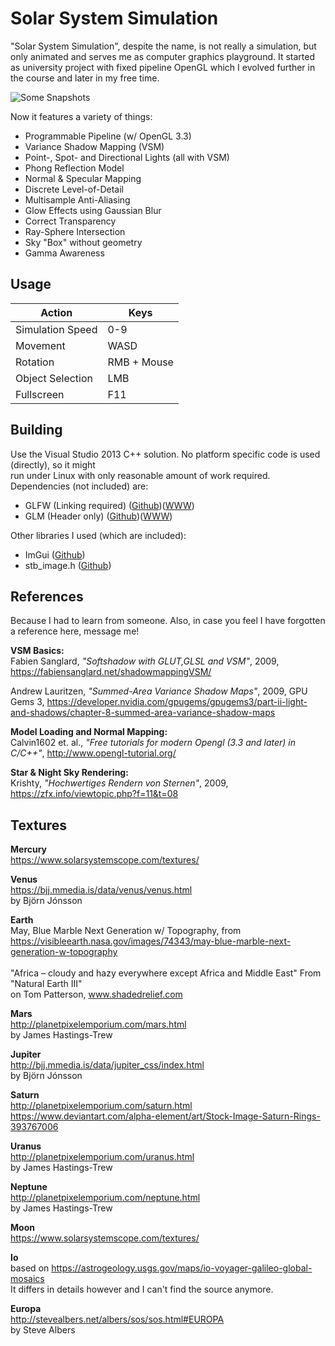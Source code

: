 # Solar System Simulation

"Solar System Simulation", despite the name, is not really a simulation, but only animated and serves me as computer graphics playground. It started as university project with fixed pipeline OpenGL which I evolved further in the course and later in my free time.<br>


![Some Snapshots](https://www.dropbox.com/s/2l66v9nm9448lcx/Snapshots.png?dl=1)

Now it features a variety of things:
+ Programmable Pipeline (w/ OpenGL 3.3)
+ Variance Shadow Mapping (VSM)
+ Point-, Spot- and Directional Lights (all with VSM)
+ Phong Reflection Model
+ Normal & Specular Mapping
+ Discrete Level-of-Detail
+ Multisample Anti-Aliasing
+ Glow Effects using Gaussian Blur
+ Correct Transparency
+ Ray-Sphere Intersection
+ Sky "Box" without geometry
+ Gamma Awareness

## Usage
| Action           | Keys        |
|------------------|-------------|
| Simulation Speed | 0-9         |
| Movement         | WASD        |
| Rotation         | RMB + Mouse |
| Object Selection | LMB         |
| Fullscreen       | F11         |

## Building
Use the Visual Studio 2013 C++ solution. No platform specific code is used (directly), so it might<br> run under Linux with only reasonable amount of work required. Dependencies (not included) are:
+ GLFW (Linking required) ([Github](https://github.com/glfw/glfw))([WWW](https://www.glfw.org/))
+ GLM (Header only) ([Github](https://github.com/g-truc/glm))([WWW](https://glm.g-truc.net/))

Other libraries I used (which are included):
+ ImGui ([Github](https://github.com/ocornut/imgui))
+ stb_image.h ([Github](https://github.com/nothings/stb))

## References
Because I had to learn from someone. Also, in case you feel I have forgotten a reference here, message me!

__VSM Basics:__<br>
Fabien Sanglard, _"Softshadow with GLUT,GLSL and VSM"_, 2009, https://fabiensanglard.net/shadowmappingVSM/

Andrew Lauritzen, _"Summed-Area Variance Shadow Maps"_, 2009, GPU Gems 3, https://developer.nvidia.com/gpugems/gpugems3/part-ii-light-and-shadows/chapter-8-summed-area-variance-shadow-maps

__Model Loading and Normal Mapping:__<br>
Calvin1602 et. al., _"Free tutorials for modern Opengl (3.3 and later) in C/C++"_, http://www.opengl-tutorial.org/

__Star & Night Sky Rendering:__<br>
Krishty, _"Hochwertiges Rendern von Sternen"_, 2009, https://zfx.info/viewtopic.php?f=11&t=08


## Textures

__Mercury__<br>
https://www.solarsystemscope.com/textures/

__Venus__<br>
https://bjj.mmedia.is/data/venus/venus.html<br>
by Björn Jónsson

__Earth__<br>
May, Blue Marble Next Generation w/ Topography, from<br>
https://visibleearth.nasa.gov/images/74343/may-blue-marble-next-generation-w-topography<br><br>
"Africa – cloudy and hazy everywhere except Africa and Middle East" From "Natural Earth III"<br>
on Tom Patterson, www.shadedrelief.com<br>

__Mars__<br>
http://planetpixelemporium.com/mars.html<br>
by James Hastings-Trew

__Jupiter__<br>
http://bjj.mmedia.is/data/jupiter_css/index.html<br>
by Björn Jónsson

__Saturn__<br>
http://planetpixelemporium.com/saturn.html<br>
https://www.deviantart.com/alpha-element/art/Stock-Image-Saturn-Rings-393767006

__Uranus__<br>
http://planetpixelemporium.com/uranus.html<br>
by James Hastings-Trew

__Neptune__<br>
http://planetpixelemporium.com/neptune.html<br>
by James Hastings-Trew

__Moon__<br>
https://www.solarsystemscope.com/textures/

__Io__<br>
based on https://astrogeology.usgs.gov/maps/io-voyager-galileo-global-mosaics<br>
It differs in details however and I can't find the source anymore.

__Europa__<br>
http://stevealbers.net/albers/sos/sos.html#EUROPA<br>
by Steve Albers